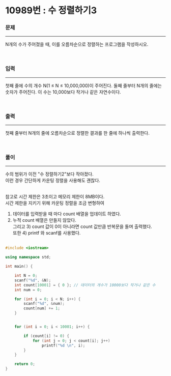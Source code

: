 10989번 : 수 정렬하기3
=============

### 문제
***
N개의 수가 주어졌을 때, 이를 오름차순으로 정렬하는 프로그램을 작성하시오.

<br>

### 입력
***

첫째 줄에 수의 개수 N(1 ≤ N ≤ 10,000,000)이 주어진다. 둘째 줄부터 N개의 줄에는 숫자가 주어진다. 이 수는 10,000보다 작거나 같은 자연수이다.

<br>

### 출력
***

첫째 줄부터 N개의 줄에 오름차순으로 정렬한 결과를 한 줄에 하나씩 출력한다.

<br>

### 풀이
***

수의 범위가 이전 "수 정렬하기2"보다 작아졌다. <br>
이런 경우 간단하게 카운팅 정렬을 사용해도 괜찮다. <br><br>

참고로 시간 제한은 3초이고 메모리 제한이 8MB이다. <br>
시간 제한을 지키기 위해 카운팅 정렬을 조금 변형하여 <br>
1) 데이터를 입력받을 때 마다 count 배열을 업데이트 하였다. <br>
2) 누적 count 배열은 만들지 않았다. <br>
그리고 3) count 값이 0이 아니라면 count 값만큼 반복문을 돌며 출력했다. <br>
또한 4) printf 와 scanf를 사용했다. <br><br>



``` c++
#include <iostream>

using namespace std;

int main() {

	int N = 0;
	scanf("%d", &N);
	int count[10001] = { 0 }; // 데이터의 개수가 10000보다 작거나 같은 수
	int num = 0;

	for (int i = 0; i < N; i++) {
		scanf("%d", &num);
		count[num] += 1;
	}


	for (int i = 0; i < 10001; i++) {

		if (count[i] != 0) {
			for (int j = 0; j < count[i]; j++)
				printf("%d \n", i);
		}
	}

	return 0;
}

```
